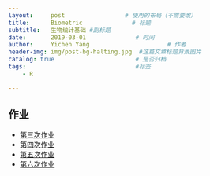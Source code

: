 ```yaml
---
layout:     post                 # 使用的布局（不需要改）
title:      Biometric              # 标题 
subtitle:   生物统计基础 #副标题
date:       2019-03-01              # 时间
author:     Yichen Yang                      # 作者
header-img: img/post-bg-halting.jpg  #这篇文章标题背景图片
catalog: true                       # 是否归档
tags:                               #标签
    - R

---
```


## 作业
* [第三次作业](https://tianbiao-yang.github.io/Biometric/ex3.html)
* [第四次作业](https://tianbiao-yang.github.io/Biometric/ex4.html)
* [第五次作业](https://tianbiao-yang.github.io/Biometric/ex5.html)
* [第六次作业](https://tianbiao-yang.github.io/Biometric/ex6.html)